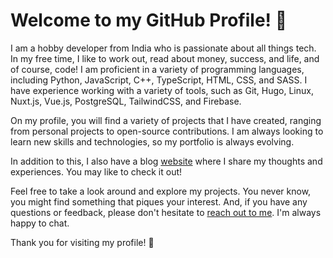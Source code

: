 # Welcome to my GitHub Profile! 🚀

 I am a hobby developer from India who is passionate about all things tech. In my free time, I like to work out, read about money, success, and life, and of course, code! I am proficient in a variety of programming languages, including Python, JavaScript, C++, TypeScript, HTML, CSS, and SASS. I have experience working with a variety of tools, such as Git, Hugo, Linux, Nuxt.js, Vue.js, PostgreSQL, TailwindCSS, and Firebase.

On my profile, you will find a variety of projects that I have created, ranging from personal projects to open-source contributions. I am always looking to learn new skills and technologies, so my portfolio is always evolving.

In addition to this, I also have a blog [website](https://www.vaibhav.studio/) where I share my thoughts and experiences. You may like to check it out!

Feel free to take a look around and explore my projects. You never know, you might find something that piques your interest. And, if you have any questions or feedback, please don't hesitate to [reach out to me](https://www.vaibhav.studio/contact/). I'm always happy to chat.

Thank you for visiting my profile! 🙏
